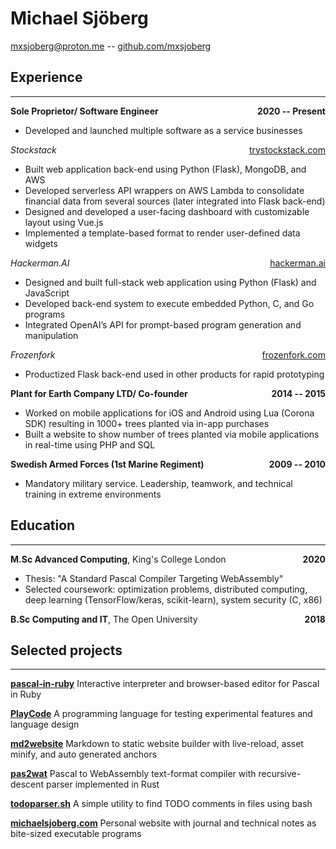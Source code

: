 # Michael Sjöberg

[mxsjoberg@proton.me](mailto:mxsjoberg@proton.me) -- [github.com/mxsjoberg](https://github.com/mxsjoberg)

## Experience

---

**Sole Proprietor/ Software Engineer** <strong style="float:right;">2020 -- Present</strong>

- Developed and launched multiple software as a service businesses

*Stockstack* <span style="float:right;">[trystockstack.com](https://trystockstack.com)</span>

- Built web application back-end using Python (Flask), MongoDB, and AWS
- Developed serverless API wrappers on AWS Lambda to consolidate financial data from several sources (later
integrated into Flask back-end)
- Designed and developed a user-facing dashboard with customizable layout using Vue.js
- Implemented a template-based format to render user-defined data widgets

*Hackerman.AI* <span style="float:right;">[hackerman.ai](https://hackerman.ai)</span>

- Designed and built full-stack web application using Python (Flask) and JavaScript
- Developed back-end system to execute embedded Python, C, and Go programs
- Integrated OpenAI’s API for prompt-based program generation and manipulation

*Frozenfork* <span style="float:right;">[frozenfork.com](https://frozenfork.com)</span>

- Productized Flask back-end used in other products for rapid prototyping

**Plant for Earth Company LTD/ Co-founder** <strong style="float:right;">2014 -- 2015</strong>

- Worked on mobile applications for iOS and Android using Lua (Corona SDK) resulting in 1000+ trees
planted via in-app purchases
- Built a website to show number of trees planted via mobile applications in real-time using PHP and SQL

**Swedish Armed Forces (1st Marine Regiment)** <strong style="float:right;">2009 -- 2010</strong>

- Mandatory military service. Leadership, teamwork, and technical training in extreme environments

## Education

---

**M.Sc Advanced Computing**, King's College London <strong style="float:right;">2020</strong>

- Thesis: "A Standard Pascal Compiler Targeting WebAssembly"
- Selected coursework: optimization problems, distributed computing, deep learning (TensorFlow/keras,
scikit-learn), system security (C, x86)

**B.Sc Computing and IT**, The Open University <strong style="float:right;">2018</strong>

## Selected projects

---

**[pascal-in-ruby](https://github.com/mxsjoberg/pascal-in-ruby)** Interactive interpreter and browser-based editor for Pascal in Ruby

**[PlayCode](https://github.com/mxsjoberg/playcode)** A programming language for testing experimental features and language design

**[md2website](https://github.com/mxsjoberg/md2website)** Markdown to static website builder with live-reload, asset minify, and auto generated anchors

**[pas2wat](https://github.com/mxsjoberg/pas2wat)** Pascal to WebAssembly text-format compiler with recursive-descent parser implemented in Rust

**[todoparser.sh](https://github.com/mxsjoberg/todoparser)** A simple utility to find TODO comments in files using bash

**[michaelsjoberg.com](https://michaelsjoberg.com/)** Personal website with journal and technical notes as bite-sized executable programs
